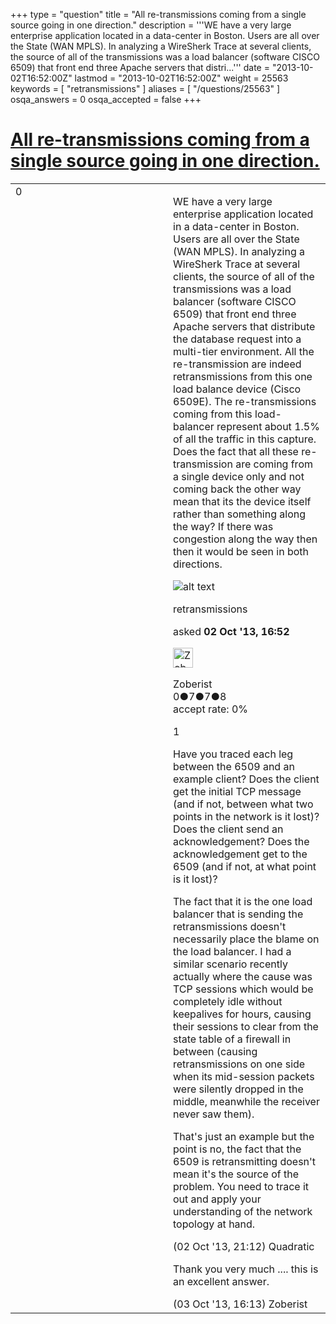 +++
type = "question"
title = "All re-transmissions coming from a single source going in one direction."
description = '''WE have a very large enterprise application located in a data-center in Boston. Users are all over the State (WAN MPLS). In analyzing a WireSherk Trace at several clients, the source of all of the transmissions was a load balancer (software CISCO 6509) that front end three Apache servers that distri...'''
date = "2013-10-02T16:52:00Z"
lastmod = "2013-10-02T16:52:00Z"
weight = 25563
keywords = [ "retransmissions" ]
aliases = [ "/questions/25563" ]
osqa_answers = 0
osqa_accepted = false
+++

<div class="headNormal">

# [All re-transmissions coming from a single source going in one direction.](/questions/25563/all-re-transmissions-coming-from-a-single-source-going-in-one-direction)

</div>

<div id="main-body">

<div id="askform">

<table id="question-table" style="width:100%;"><colgroup><col style="width: 50%" /><col style="width: 50%" /></colgroup><tbody><tr class="odd"><td style="width: 30px; vertical-align: top"><div class="vote-buttons"><div id="post-25563-score" class="post-score" title="current number of votes">0</div><div id="favorite-count" class="favorite-count"></div></div></td><td><div id="item-right"><div class="question-body"><p>WE have a very large enterprise application located in a data-center in Boston. Users are all over the State (WAN MPLS). In analyzing a WireSherk Trace at several clients, the source of all of the transmissions was a load balancer (software CISCO 6509) that front end three Apache servers that distribute the database request into a multi-tier environment. All the re-transmission are indeed retransmissions from this one load balance device (Cisco 6509E). The re-transmissions coming from this load-balancer represent about 1.5% of all the traffic in this capture. Does the fact that all these re-transmission are coming from a single device only and not coming back the other way mean that its the device itself rather than something along the way? If there was congestion along the way then then it would be seen in both directions.</p><p><img src="https://osqa-ask.wireshark.org/upfiles/10-2-2013_4-24-22_PM.jpg" alt="alt text" /></p></div><div id="question-tags" class="tags-container tags">retransmissions</div><div id="question-controls" class="post-controls"></div><div class="post-update-info-container"><div class="post-update-info post-update-info-user"><p>asked <strong>02 Oct '13, 16:52</strong></p><img src="https://secure.gravatar.com/avatar/16c80ca493c77f3486cbb7ff38cc5d3d?s=32&amp;d=identicon&amp;r=g" class="gravatar" width="32" height="32" alt="Zoberist&#39;s gravatar image" /><p>Zoberist<br />
<span class="score" title="0 reputation points">0</span><span title="7 badges"><span class="badge1">●</span><span class="badgecount">7</span></span><span title="7 badges"><span class="silver">●</span><span class="badgecount">7</span></span><span title="8 badges"><span class="bronze">●</span><span class="badgecount">8</span></span><br />
<span class="accept_rate" title="Rate of the user&#39;s accepted answers">accept rate:</span> <span title="Zoberist has no accepted answers">0%</span></p></img></div></div><div id="comments-container-25563" class="comments-container"><span id="25573"></span><div id="comment-25573" class="comment"><div id="post-25573-score" class="comment-score">1</div><div class="comment-text"><p>Have you traced each leg between the 6509 and an example client? Does the client get the initial TCP message (and if not, between what two points in the network is it lost)? Does the client send an acknowledgement? Does the acknowledgement get to the 6509 (and if not, at what point is it lost)?</p><p>The fact that it is the one load balancer that is sending the retransmissions doesn't necessarily place the blame on the load balancer. I had a similar scenario recently actually where the cause was TCP sessions which would be completely idle without keepalives for hours, causing their sessions to clear from the state table of a firewall in between (causing retransmissions on one side when its mid-session packets were silently dropped in the middle, meanwhile the receiver never saw them).</p><p>That's just an example but the point is no, the fact that the 6509 is retransmitting doesn't mean it's the source of the problem. You need to trace it out and apply your understanding of the network topology at hand.</p></div><div id="comment-25573-info" class="comment-info"><span class="comment-age">(02 Oct '13, 21:12)</span> Quadratic</div></div><span id="25612"></span><div id="comment-25612" class="comment"><div id="post-25612-score" class="comment-score"></div><div class="comment-text"><p>Thank you very much .... this is an excellent answer.</p></div><div id="comment-25612-info" class="comment-info"><span class="comment-age">(03 Oct '13, 16:13)</span> Zoberist</div></div></div><div id="comment-tools-25563" class="comment-tools"></div><div class="clear"></div><div id="comment-25563-form-container" class="comment-form-container"></div><div class="clear"></div></div></td></tr></tbody></table>

</div>

</div>

